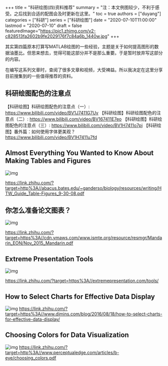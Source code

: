 +++
title = "科研绘图(四)资料推荐"
summary = "注：本文例图较少，不利于感受。之后找到合适的配图会及时更新在这里。"
toc = true
authors = ["duyang"]
categories = ["科研"]
series = ["科研绘图"]
date = "2020-07-10T11:00:00"
lastmod = "2020-07-10"
draft = false
featuredImage="https://pic1.zhimg.com/v2-c828513fa2602b9fe2029176f7c84a6b_1440w.jpg"
+++

其实第四篇原本打算写MATLAB绘图的一些经验，主题是关于如何提高图形的数据油墨比。但思来想去，觉得可能这部分并不是那么重要。于是暂时放弃写这部分的内容。

在编写这系列文章时，查阅了很多文章和视频，大受裨益。所以我决定在这里分享目前搜集到的一些值得推荐的资料。

## 科研绘图配色的注意点

【科研绘图】科研绘图配色的注意点（一）: https://www.bilibili.com/video/BV1J7411G7Uv
【科研绘图】科研绘图配色的注意点（二）: https://www.bilibili.com/video/BV167411E7eo
【科研绘图】科研绘图配色的注意点（三）:  https://www.bilibili.com/video/BV1H7411o7pj
【科研绘图】番外篇：如何使用字体更美观？ https://www.bilibili.com/video/BV1H7411u7fd

## Almost Everything You Wanted to Know About Making Tables and Figures

![img](https://pic4.zhimg.com/80/v2-f791445f068e51a9d801bfa476524d3b_720w.jpg)

https://link.zhihu.com/?target=http%3A//abacus.bates.edu/~ganderso/biology/resources/writing/HTW_Guide_Table-Figures_9-30-08.pdf

## 你怎么准备论文图表？

![img](https://pic4.zhimg.com/80/v2-9043f5652e8568f3fb7c364f1b23b23b_720w.jpg)

https://link.zhihu.com/?target=https%3A//cdn.ymaws.com/www.ismte.org/resource/resmgr/Mandarin_EON/Nov_2015_Mandarin.pdf

## Extreme Presentation Tools

![img](https://pic1.zhimg.com/80/v2-0ea7d7e3c1ade5712c4c53df3dfb260c_720w.jpg)

https://link.zhihu.com/?target=https%3A//extremepresentation.com/tools/

## How to Select Charts for Effective Data Display

![img](https://pic4.zhimg.com/80/v2-4dd584d2c3c387362f237f5321bcef17_720w.jpg)
https://link.zhihu.com/?target=https%3A//www.dimins.com/blog/2016/08/18/how-to-select-charts-for-effective-data-display/

## Choosing Colors for Data Visualization

![img](https://pic4.zhimg.com/80/v2-61df988e9eab16f05cf6b22512479663_720w.jpg)
https://link.zhihu.com/?target=http%3A//www.perceptualedge.com/articles/b-eye/choosing_colors.pdf